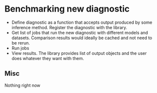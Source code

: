 # Benchmarking new diagnostic

- Define diagnostic as a function that accepts output produced by some inference method. Register the diagnostic with the library.
- Get list of jobs that run the new diagnostic with different models and datasets. Comparison results would ideally be cached and not need to be rerun.
- Run jobs
- View results. The library provides list of output objects and the user does whatever they want with them.

## Misc

Nothing right now